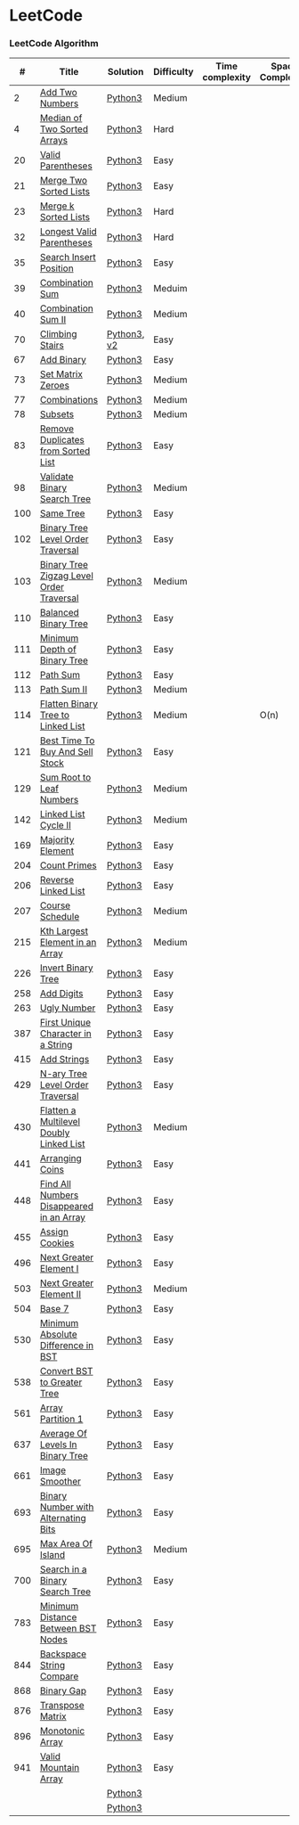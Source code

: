 LeetCode
========

### LeetCode Algorithm

| # | Title | Solution | Difficulty | Time complexity | Space Complexity |
|---| ----- | -------- | ---------- | --------------- | ---------------- |
|2	|[Add Two Numbers](https://leetcode.com/problems/add-two-numbers/)													|[Python3](./algorithms/python/2_add_two_numbers.py)																								|Medium|
|4	|[Median of Two Sorted Arrays](https://leetcode.com/problems/median-of-two-sorted-arrays/)							|[Python3](./algorithms/python/4_median_of_two_sorted_arrays.py)																					|Hard|
|20 |[Valid Parentheses](https://leetcode.com/problems/valid-parentheses/)												|[Python3](./algorithms/python/20_valid_parentheses.py)																								|Easy|
|21 |[Merge Two Sorted Lists](https://leetcode.com/problems/merge-two-sorted-lists/)									|[Python3](./algorithms/python/21_merge_two_sorted_lists.py)																						|Easy|
|23 |[Merge k Sorted Lists](https://leetcode.com/problems/merge-k-sorted-lists/)										|[Python3](./algorithms/python/23_merge_k_sorted_lists.py)																							|Hard|
|32 |[Longest Valid Parentheses](https://leetcode.com/problems/longest-valid-parentheses/)								|[Python3](./algorithms/python/32_longest_valid_parentheses.py)																						|Hard|
|35 |[Search Insert Position](https://leetcode.com/problems/search-insert-position/)									|[Python3](./algorithms/python/35_search_insert_position.py)																						|Easy|
|39	|[Combination Sum](https://leetcode.com/problems/combination-sum/)													|[Python3](./algorithms/python/39_combination_sum.py)																								|Meduim|
|40 |[Combination Sum II](https://leetcode.com/problems/combination-sum-ii/)											|[Python3](./algorithms/python/40_combination_sum_2.py)																								|Medium|
|70 |[Climbing Stairs](https://leetcode.com/problems/climbing-stairs/)													|[Python3](./algorithms/python/70_climbing_stairs.py), [v2](./algorithms/python/v2/70_climbing_stairs.py)											|Easy|
|67	|[Add Binary](https://leetcode.com/problems/add-binary/)															|[Python3](./algorithms/python/67_add_binary.py)																									|Easy|
|73 |[Set Matrix Zeroes](https://leetcode.com/problems/set-matrix-zeroes/)												|[Python3](./algorithms/python/73_set_matrix_zeroes.py)																								|Medium|
|77	|[Combinations](https://leetcode.com/problems/combinations/)														|[Python3](./algorithms/python/77_combinations.py)																									|Medium|
|78	|[Subsets](https://leetcode.com/problems/subsets/)																	|[Python3](./algorithms/python/78_subsets.py)																										|Medium|
|83 |[Remove Duplicates from Sorted List](https://leetcode.com/problems/remove-duplicates-from-sorted-list/)			|[Python3](./algorithms/python/83_remove_duplicates_from_sorted_list.py)																			|Easy|
|98 |[Validate Binary Search Tree](https://leetcode.com/problems/validate-binary-search-tree/)							|[Python3](./algorithms/python/98_validate_binary_search_tree.py)																					|Medium|
|100|[Same Tree](https://leetcode.com/problems/same-tree/)																|[Python3](./algorithms/python/100_same_tree.py)																									|Easy|
|102|[Binary Tree Level Order Traversal](https://leetcode.com/problems/binary-tree-level-order-traversal/)				|[Python3](./algorithms/python/102_binary_tree_level_order_traversal.py)																			|Easy|
|103|[Binary Tree Zigzag Level Order Traversal](https://leetcode.com/problems/binary-tree-zigzag-level-order-traversal/)|[Python3](./algorithms/python/103_binary_tree_zigzag_level_order_traversal.py)																		|Medium|
|110|[Balanced Binary Tree](https://leetcode.com/problems/balanced-binary-tree)											|[Python3](./algorithms/python/110_balanced_binary_tree.py)																							|Easy|
|111|[Minimum Depth of Binary Tree](https://leetcode.com/problems/minimum-depth-of-binary-tree/)						|[Python3](./algorithms/python/111_minimum_depth_of_binary_tree.py)																					|Easy|
|112|[Path Sum](https://leetcode.com/problems/path-sum/)																|[Python3](./algorithms/python/112_path_sum.py)																										|Easy|
|113|[Path Sum II](https://leetcode.com/problems/path-sum-ii/)															|[Python3](./algorithms/python/113_path_sum_2.py)																									|Medium|
|114|[Flatten Binary Tree to Linked List](https://leetcode.com/problems/flatten-binary-tree-to-linked-list/)			|[Python3](./algorithms/python/114_flatten_binary_tree_to_linked_list.py)																			|Medium|	|O(n)|	|O(1)|
|121|[Best Time To Buy And Sell Stock](https://leetcode.com/problems/best-time-to-buy-and-sell-stock/)					|[Python3](./algorithms/python/121_best_time_to_buy_and_sell_stock.py)																				|Easy|
|129|[Sum Root to Leaf Numbers](https://leetcode.com/problems/sum-root-to-leaf-numbers/)								|[Python3](./algorithms/python/129_sum_root_to_leaf_numbers.p)																						|Medium|
|142|[Linked List Cycle II](https://leetcode.com/problems/linked-list-cycle-ii/)										|[Python3](./algorithms/python/142_linked_list_cycle_2.py)																							|Medium|
|169|[Majority Element](https://leetcode.com/problems/majority-element/)												|[Python3](./algorithms/python/169_majority_element.py)																								|Easy|
|204|[Count Primes](https://leetcode.com/problems/count-primes/)														|[Python3](./algorithms/python/204_count_primes.py)																									|Easy|
|206|[Reverse Linked List](https://leetcode.com/problems/reverse-linked-list/)											|[Python3](./algorithms/python/206_reverse_linked_list.py)																							|Easy|
|207|[Course Schedule](https://leetcode.com/problems/course-schedule/)													|[Python3](./algorithms/python/207_course_schedule.py)																								|Medium|
|215|[Kth Largest Element in an Array](https://leetcode.com/problems/kth-largest-element-in-an-array/)					|[Python3](./algorithms/python/215_kth_largest_element_is_an_array.py)																				|Medium|
|226|[Invert Binary Tree](https://leetcode.com/problems/invert-binary-tree/)											|[Python3](./algorithms/python/226_invert_binary_tree.py)																							|Easy|
|258|[Add Digits](https://leetcode.com/problems/add-digits/)															|[Python3](./algorithms/python/258_add_digits.py)																									|Easy|
|263|[Ugly Number](https://leetcode.com/problems/ugly-number/)															|[Python3](./algorithms/python/263_ugly_number.py)																									|Easy|
|387|[First Unique Character in a String](https://leetcode.com/problems/first-unique-character-in-a-string/)			|[Python3](./algorithms/python/387_first_unique_character_in_a_string.py)																			|Easy|
|415|[Add Strings](https://leetcode.com/problems/add-strings/)															|[Python3](./algorithms/python/415_add_strings.py)																									|Easy|
|429|[N-ary Tree Level Order Traversal](https://leetcode.com/problems/n-ary-tree-level-order-traversal/)				|[Python3](./algorithms/python/429_n-ary_tree_level_order_traversal.py)																				|Easy|
|430|[Flatten a Multilevel Doubly Linked List](https://leetcode.com/problems/flatten-a-multilevel-doubly-linked-list/)	|[Python3](./algorithms/python/430_flatten_a_multilevel_doubly_linked_list.py)																		|Medium|
|441|[Arranging Coins](https://leetcode.com/problems/arranging-coins/)													|[Python3](./algorithms/python/441_arranging_coins.py)																								|Easy|
|448|[Find All Numbers Disappeared in an Array](https://leetcode.com/problems/find-all-numbers-disappeared-in-an-array/)|[Python3](./algorithms/python/448_find_all_numbers_disappeared_in_an_array.p)																		|Easy|
|455|[Assign Cookies]( https://leetcode.com/problems/assign-cookies/)													|[Python3](./algorithms/python/455_assign_cookies.py)																								|Easy|
|496|[Next Greater Element I](https://leetcode.com/problems/next-greater-element-i/)									|[Python3](./algorithms/python/496_next_greater_element_1.py)																						|Easy|
|503|[Next Greater Element II](https://leetcode.com/problems/next-greater-element-ii/)									|[Python3](./algorithms/python/503_next_greater_element_2.py)																						|Medium|
|504|[Base 7]( https://leetcode.com/problems/base-7/)																	|[Python3](./algorithms/python/504_base_7.py)																										|Easy|
|530|[Minimum Absolute Difference in BST](https://leetcode.com/problems/minimum-absolute-difference-in-bst/)			|[Python3](./algorithms/python/530_minimum_absolute_differenct_in_BST.py)																			|Easy|
|538|[Convert BST to Greater Tree](https://leetcode.com/problems/convert-bst-to-greater-tree)							|[Python3](./algorithms/python/538_convert_bst_to_greater_tree.py)																					|Easy|
|561|[Array Partition 1](https://leetcode.com/problems/array-partition-i/)												|[Python3](./algorithms/python/561_array_partition_1.py)																							|Easy|
|637|[Average Of Levels In Binary Tree](https://leetcode.com/problems/average-of-levels-in-binary-tree/)				|[Python3](./algorithms/python/637_average_of_levels_in_binary_tree.py)																				|Easy|
|661|[Image Smoother](https://leetcode.com/problems/image-smoother)														|[Python3](./algorithms/python/661_image_smoother.py)																								|Easy|
|693|[Binary Number with Alternating Bits](https://leetcode.com/problems/binary-number-with-alternating-bits)			|[Python3](./algorithms/python/693_binary_number_with_alternating_bits.py)																			|Easy|
|695|[Max Area Of Island](https://leetcode.com/problems/max-area-of-island/)											|[Python3](./algorithms/python/695_max_area_of_island.py)																							|Medium|
|700|[Search in a Binary Search Tree](https://leetcode.com/problems/search-in-a-binary-search-tree/)					|[Python3](./algorithms/python/700_search_in_a_binary_search_tree.py)																				|Easy|
|783|[Minimum Distance Between BST Nodes](https://leetcode.com/problems/minimum-distance-between-bst-nodes/)			|[Python3](./algorithms/python/783_minimum_distance_between_bst_nodes.py)																			|Easy|
|844|[Backspace String Compare](https://leetcode.com/problems/backspace-string-compare/)								|[Python3](./algorithms/python/844_backspace_string_compare.py)																						|Easy|
|868|[Binary Gap](https://leetcode.com/problems/binary-gap)																|[Python3](./algorithms/python/868_binary_gap.py)																									|Easy|
|876|[Transpose Matrix](https://leetcode.com/problems/transpose-matrix/)												|[Python3](./algorithms/python/876_transpose_matrix.py)																								|Easy|
|896|[Monotonic Array](https://leetcode.com/problems/monotonic-array/)													|[Python3](./algorithms/python/896_monotonic_array.py)																								|Easy|
|941|[Valid Mountain Array](https://leetcode.com/problems/valid-mountain-array/)										|[Python3](./algorithms/python/941_valid_mountain_array.py)																							|Easy|
||[]()|[Python3](./algorithms/python/)||||||
||[]()|[Python3](./algorithms/python/v2)|||||
